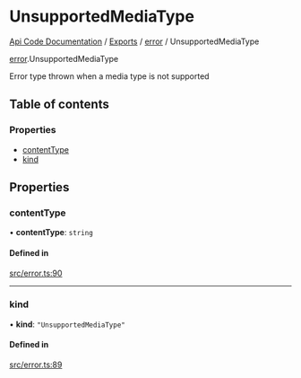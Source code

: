 # UnsupportedMediaType
 
[Api Code Documentation](../README.md) / [Exports](../modules.md) / [error](../modules/error.md) / UnsupportedMediaType

[error](../modules/error.md).UnsupportedMediaType

Error type thrown when a media type is not supported

## Table of contents

### Properties

- [contentType](error.UnsupportedMediaType.md#contenttype)
- [kind](error.UnsupportedMediaType.md#kind)

## Properties

### contentType

• **contentType**: `string`

#### Defined in

[src/error.ts:90](https://github.com/openkfw/TruBudget/blob/4d7fd4be/api/src/error.ts#L90)

___

### kind

• **kind**: ``"UnsupportedMediaType"``

#### Defined in

[src/error.ts:89](https://github.com/openkfw/TruBudget/blob/4d7fd4be/api/src/error.ts#L89)

